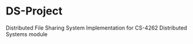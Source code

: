 # DS-Project

Distributed File Sharing System Implementation for CS-4262 Distributed Systems module

